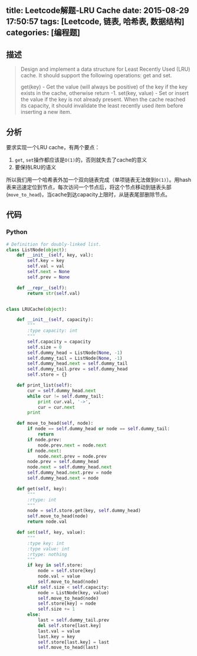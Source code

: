title: Leetcode解题-LRU Cache
date: 2015-08-29 17:50:57
tags: [Leetcode, 链表, 哈希表, 数据结构]
categories: [编程题]
---

## 描述
> Design and implement a data structure for Least Recently Used (LRU) cache. It should support the following operations: get and set.
>
> get(key) - Get the value (will always be positive) of the key if the key exists in the cache, otherwise return -1.
> set(key, value) - Set or insert the value if the key is not already present. When the cache reached its capacity, it should invalidate the least recently used item before inserting a new item.

## 分析
要求实现一个LRU cache，有两个要点：

1. `get`, `set`操作都应该是`O(1)`的，否则就失去了cache的意义
2. 要保持LRU的语义

所以我们用一个哈希表外加一个双向链表完成（单项链表无法做到`O(1)`）。用hash表来迅速定位到节点，每次访问一个节点后，将这个节点移动到链表头部(`move_to_head`)，当cache到达capacity上限时，从链表尾部删除节点。

## 代码

### Python
```python
# Definition for doubly-linked list.
class ListNode(object):
    def __init__(self, key, val):
        self.key = key
        self.val = val
        self.next = None
        self.prev = None

    def __repr__(self):
        return str(self.val)


class LRUCache(object):

    def __init__(self, capacity):
        """
        :type capacity: int
        """
        self.capacity = capacity
        self.size = 0
        self.dummy_head = ListNode(None, -1)
        self.dummy_tail = ListNode(None, -1)
        self.dummy_head.next = self.dummy_tail
        self.dummy_tail.prev = self.dummy_head
        self.store = {}

    def print_list(self):
        cur = self.dummy_head.next
        while cur != self.dummy_tail:
            print cur.val, '->',
            cur = cur.next
        print

    def move_to_head(self, node):
        if node == self.dummy_head or node == self.dummy_tail:
            return
        if node.prev:
            node.prev.next = node.next
        if node.next:
            node.next.prev = node.prev
        node.prev = self.dummy_head
        node.next = self.dummy_head.next
        self.dummy_head.next.prev = node
        self.dummy_head.next = node

    def get(self, key):
        """
        :rtype: int
        """
        node = self.store.get(key, self.dummy_head)
        self.move_to_head(node)
        return node.val

    def set(self, key, value):
        """
        :type key: int
        :type value: int
        :rtype: nothing
        """
        if key in self.store:
            node = self.store[key]
            node.val = value
            self.move_to_head(node)
        elif self.size < self.capacity:
            node = ListNode(key, value)
            self.move_to_head(node)
            self.store[key] = node
            self.size += 1
        else:
            last = self.dummy_tail.prev
            del self.store[last.key]
            last.val = value
            last.key = key
            self.store[last.key] = last
            self.move_to_head(last)
```
